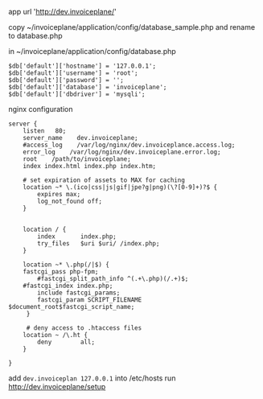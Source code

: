 app url 'http://dev.invoiceplane/'

copy ~/invoiceplane/application/config/database_sample.php and rename to database.php

in ~/invoiceplane/application/config/database.php
```
$db['default']['hostname'] = '127.0.0.1';
$db['default']['username'] = 'root';
$db['default']['password'] = '';
$db['default']['database'] = 'invoiceplane';
$db['default']['dbdriver'] = 'mysqli';
```
nginx configuration

```
server {
    listen   80;
    server_name    dev.invoiceplane;
    #access_log    /var/log/nginx/dev.invoiceplance.access.log;
    error_log    /var/log/nginx/dev.invoiceplane.error.log;
    root    /path/to/invoiceplane;
    index index.html index.php index.htm;

    # set expiration of assets to MAX for caching
    location ~* \.(ico|css|js|gif|jpe?g|png)(\?[0-9]+)?$ {
        expires max;
        log_not_found off;
    }


    location / {
        index       index.php;
        try_files   $uri $uri/ /index.php;    
    }

    location ~* \.php(/|$) {
	fastcgi_pass php-fpm;
        #fastcgi_split_path_info ^(.+\.php)(/.+)$;
	#fastcgi_index index.php;
        include fastcgi_params;
        fastcgi_param SCRIPT_FILENAME $document_root$fastcgi_script_name;    
     }

     # deny access to .htaccess files
    location ~ /\.ht {
        deny        all;
    }

}
```
add `dev.invoiceplan 127.0.0.1` into /etc/hosts
run http://dev.invoiceplane/setup
